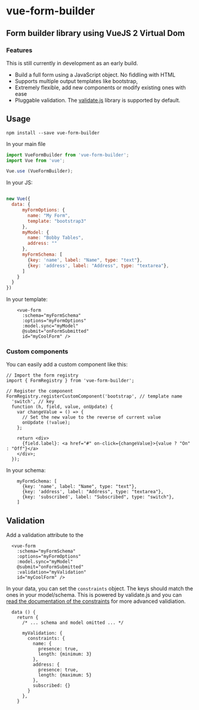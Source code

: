 # vue-form-builder
## Form builder library using VueJS 2 Virtual Dom

### Features

This is still currently in development as an early build.

* Build a full form using a JavaScript object. No fiddling with HTML
* Supports multiple output templates like bootstrap, 
* Extremely flexible, add new components or modify existing ones with ease
* Pluggable validation. The [validate.js](https://validatejs.org/) library is supported by default.


## Usage

```
npm install --save vue-form-builder
```

In your main file

```js
import VueFormBuilder from 'vue-form-builder';
import Vue from 'vue';

Vue.use (VueFormBuilder);

```

In your JS:

```js

new Vue({
  data: {
      myFormOptions: {
        name: "My Form",
        template: "bootstrap3"
      },
      myModel: {
        name: "Bobby Tables",
        address: ""
      },
      myFormSchema: [
        {key: 'name', label: "Name", type: "text"},
        {key: 'address', label: "Address", type: "textarea"},
      ]
    }
  }
})
```

In your template:

```
    <vue-form 
      :schema="myFormSchema"
      :options="myFormOptions"
      :model.sync="myModel"
      @submit="onFormSubmitted"
      id="myCoolForm" />
```

### Custom components

You can easily add a custom component like this:

```
// Import the form registry
import { FormRegistry } from 'vue-form-builder';

// Register the component
FormRegistry.registerCustomComponent('bootstrap', // template name
  'switch', // key
  function (h, field, value, onUpdate) {
    var changeValue = () => {
      // Set the new value to the reverse of current value
      onUpdate (!value);
    };

    return <div>
      {field.label}: <a href="#" on-click={changeValue}>{value ? "On" : "Off"}</a>
    </div>;
  });
```

In your schema:

```
    myFormSchema: [
      {key: 'name', label: "Name", type: "text"},
      {key: 'address', label: "Address", type: "textarea"},
      {key: 'subscribed', label: "Subscribed", type: "switch"},
    ]
```

## Validation

Add a validation attribute to the 

```
  <vue-form 
    :schema="myFormSchema"
    :options="myFormOptions"
    :model.sync="myModel"
    @submit="onFormSubmitted"
    :validation="myValidation"
    id="myCoolForm" />
```

In your data, you can set the `constraints` object. The keys should match the ones in your model/schema. This is powered by validate.js and you can [read the documentation of the constraints](https://validatejs.org/#constraints) for more advanced validiation.

```
  data () {
    return {
      /* ... schema and model omitted ... */

      myValidation: {
        constraints: {
          name: {
            presence: true,
            length: {minimum: 3}
          },
          address: {
            presence: true,
            length: {maximum: 5}
          },
          subscribed: {}
        }
      },
    }
```